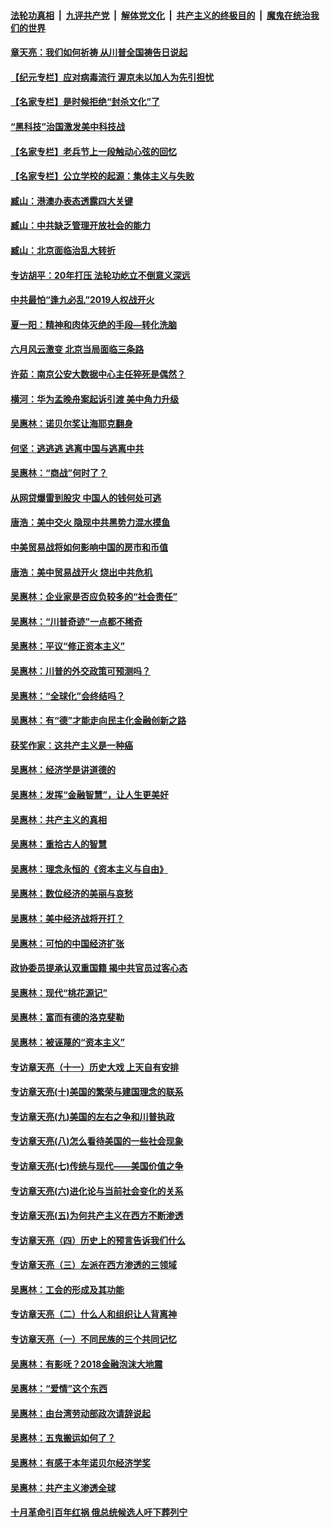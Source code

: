 ####  [法轮功真相](../../../../basic/blob/master/README.md?t=07042102) &nbsp;|&nbsp; [九评共产党](../../../../9ping.md/blob/master/README.md?t=07042102) &nbsp;|&nbsp; [解体党文化](../../../../jtdwh.md/blob/master/README.md?t=07042102)  &nbsp;|&nbsp; [共产主义的终极目的](../../../../gczydzjmd.md/blob/master/README.md?t=07042102) &nbsp;|&nbsp; [魔鬼在统治我们的世界](../../../../mgztzwmdsj.md/blob/master/README.md?t=07042102) 

#### [章天亮：我们如何祈祷 从川普全国祷告日说起](../pages/nsc423/n11944627.md?t=07042102) 

#### [【纪元专栏】应对病毒流行 渥京未以加人为先引担忧](../pages/nsc423/n11875714.md?t=07042102) 

#### [【名家专栏】是时候拒绝“封杀文化”了](../pages/nsc423/n11814093.md?t=07042102) 

#### [“黑科技”治国激发美中科技战](../pages/nsc423/n11638056.md?t=07042102) 

#### [【名家专栏】老兵节上一段触动心弦的回忆](../pages/nsc423/n11646016.md?t=07042102) 

#### [【名家专栏】公立学校的起源：集体主义与失败](../pages/nsc423/n11601833.md?t=07042102) 

#### [臧山：港澳办表态透露四大关键](../pages/nsc423/n11421628.md?t=07042102) 

#### [臧山：中共缺乏管理开放社会的能力](../pages/nsc423/n11407457.md?t=07042102) 

#### [臧山：北京面临治乱大转折](../pages/nsc423/n11406895.md?t=07042102) 

#### [专访胡平：20年打压 法轮功屹立不倒意义深远](../pages/nsc423/n11398800.md?t=07042102) 

#### [中共最怕“逢九必乱”2019人权战开火](../pages/nsc423/n11385248.md?t=07042102) 

#### [夏一阳：精神和肉体灭绝的手段—转化洗脑](../pages/nsc423/n11368250.md?t=07042102) 

#### [六月风云激变 北京当局面临三条路](../pages/nsc423/n11313668.md?t=07042102) 

#### [许茹：南京公安大数据中心主任猝死是偶然？](../pages/nsc423/n11064744.md?t=07042102) 

#### [横河：华为孟晚舟案起诉引渡 美中角力升级](../pages/nsc423/n11027230.md?t=07042102) 

#### [吴惠林：诺贝尔奖让海耶克翻身](../pages/nsc423/n10890049.md?t=07042102) 

#### [何坚：逃逃逃 逃离中国与逃离中共](../pages/nsc423/n10592891.md?t=07042102) 

#### [吴惠林：“商战”何时了？](../pages/nsc423/n10573558.md?t=07042102) 

#### [从网贷爆雷到股灾 中国人的钱何处可逃](../pages/nsc423/n10572800.md?t=07042102) 

#### [唐浩：美中交火 隐现中共黑势力混水摸鱼](../pages/nsc423/n10544040.md?t=07042102) 

#### [中美贸易战将如何影响中国的房市和币值](../pages/nsc423/n10543697.md?t=07042102) 

#### [唐浩：美中贸易战开火 烧出中共危机](../pages/nsc423/n10540126.md?t=07042102) 

#### [吴惠林：企业家是否应负较多的“社会责任”](../pages/nsc423/n10535022.md?t=07042102) 

#### [吴惠林：“川普奇迹”一点都不稀奇](../pages/nsc423/n10512808.md?t=07042102) 

#### [吴惠林：平议“修正资本主义”](../pages/nsc423/n10495724.md?t=07042102) 

#### [吴惠林：川普的外交政策可预测吗？](../pages/nsc423/n10462387.md?t=07042102) 

#### [吴惠林：“全球化”会终结吗？](../pages/nsc423/n10452838.md?t=07042102) 

#### [吴惠林：有“德”才能走向民主化金融创新之路](../pages/nsc423/n10432292.md?t=07042102) 

#### [获奖作家：这共产主义是一种癌](../pages/nsc423/n10431541.md?t=07042102) 

#### [吴惠林：经济学是讲道德的](../pages/nsc423/n10398014.md?t=07042102) 

#### [吴惠林：发挥“金融智慧”，让人生更美好](../pages/nsc423/n10375019.md?t=07042102) 

#### [吴惠林：共产主义的真相](../pages/nsc423/n10351394.md?t=07042102) 

#### [吴惠林：重拾古人的智慧](../pages/nsc423/n10337691.md?t=07042102) 

#### [吴惠林：理念永恒的《资本主义与自由》](../pages/nsc423/n10316274.md?t=07042102) 

#### [吴惠林：数位经济的美丽与哀愁](../pages/nsc423/n10292946.md?t=07042102) 

#### [吴惠林：美中经济战将开打？](../pages/nsc423/n10258825.md?t=07042102) 

#### [吴惠林：可怕的中国经济扩张](../pages/nsc423/n10219147.md?t=07042102) 

#### [政协委员提承认双重国籍 揭中共官员过客心态](../pages/nsc423/n10208809.md?t=07042102) 

#### [吴惠林：现代“桃花源记”](../pages/nsc423/n10185234.md?t=07042102) 

#### [吴惠林：富而有德的洛克斐勒](../pages/nsc423/n10142264.md?t=07042102) 

#### [吴惠林：被诬蔑的“资本主义”](../pages/nsc423/n10124816.md?t=07042102) 

#### [专访章天亮（十一）历史大戏 上天自有安排](../pages/nsc423/n10094905.md?t=07042102) 

#### [专访章天亮(十)美国的繁荣与建国理念的联系](../pages/nsc423/n10094899.md?t=07042102) 

#### [专访章天亮(九)美国的左右之争和川普执政](../pages/nsc423/n10094889.md?t=07042102) 

#### [专访章天亮(八)怎么看待美国的一些社会现象](../pages/nsc423/n10094857.md?t=07042102) 

#### [专访章天亮(七)传统与现代——美国价值之争](../pages/nsc423/n10093140.md?t=07042102) 

#### [专访章天亮(六)进化论与当前社会变化的关系](../pages/nsc423/n10092036.md?t=07042102) 

#### [专访章天亮(五)为何共产主义在西方不断渗透](../pages/nsc423/n10083620.md?t=07042102) 

#### [专访章天亮（四）历史上的预言告诉我们什么](../pages/nsc423/n10083606.md?t=07042102) 

#### [专访章天亮（三）左派在西方渗透的三领域](../pages/nsc423/n10081115.md?t=07042102) 

#### [吴惠林：工会的形成及其功能](../pages/nsc423/n10080633.md?t=07042102) 

#### [专访章天亮（二）什么人和组织让人背离神](../pages/nsc423/n10076637.md?t=07042102) 

#### [专访章天亮（一）不同民族的三个共同记忆](../pages/nsc423/n10074188.md?t=07042102) 

#### [吴惠林：有影呒？2018金融泡沫大地震](../pages/nsc423/n10040534.md?t=07042102) 

#### [吴惠林：“爱情”这个东西](../pages/nsc423/n10019423.md?t=07042102) 

#### [吴惠林：由台湾劳动部政次请辞说起](../pages/nsc423/n9979679.md?t=07042102) 

#### [吴惠林：五鬼搬运如何了？](../pages/nsc423/n9925338.md?t=07042102) 

#### [吴惠林：有感于本年诺贝尔经济学奖](../pages/nsc423/n9871883.md?t=07042102) 

#### [吴惠林：共产主义渗透全球](../pages/nsc423/n9812748.md?t=07042102) 

#### [十月革命引百年红祸 俄总统候选人吁下葬列宁](../pages/nsc423/n9810182.md?t=07042102) 

